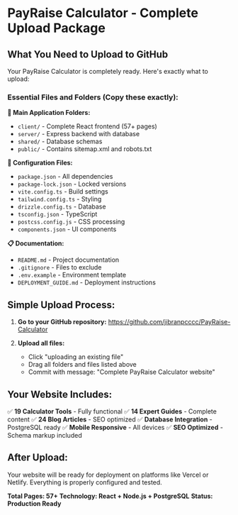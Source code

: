 # PayRaise Calculator - Complete Upload Package

## What You Need to Upload to GitHub

Your PayRaise Calculator is completely ready. Here's exactly what to upload:

### Essential Files and Folders (Copy these exactly):

**📁 Main Application Folders:**
- `client/` - Complete React frontend (57+ pages)
- `server/` - Express backend with database
- `shared/` - Database schemas
- `public/` - Contains sitemap.xml and robots.txt

**📄 Configuration Files:**
- `package.json` - All dependencies
- `package-lock.json` - Locked versions
- `vite.config.ts` - Build settings
- `tailwind.config.ts` - Styling
- `drizzle.config.ts` - Database
- `tsconfig.json` - TypeScript
- `postcss.config.js` - CSS processing
- `components.json` - UI components

**📋 Documentation:**
- `README.md` - Project documentation
- `.gitignore` - Files to exclude
- `.env.example` - Environment template
- `DEPLOYMENT_GUIDE.md` - Deployment instructions

## Simple Upload Process:

1. **Go to your GitHub repository:**
   https://github.com/jibranpcccc/PayRaise-Calculator

2. **Upload all files:**
   - Click "uploading an existing file"
   - Drag all folders and files listed above
   - Commit with message: "Complete PayRaise Calculator website"

## Your Website Includes:

✅ **19 Calculator Tools** - Fully functional
✅ **14 Expert Guides** - Complete content
✅ **24 Blog Articles** - SEO optimized
✅ **Database Integration** - PostgreSQL ready
✅ **Mobile Responsive** - All devices
✅ **SEO Optimized** - Schema markup included

## After Upload:

Your website will be ready for deployment on platforms like Vercel or Netlify. Everything is properly configured and tested.

**Total Pages: 57+**
**Technology: React + Node.js + PostgreSQL**
**Status: Production Ready**